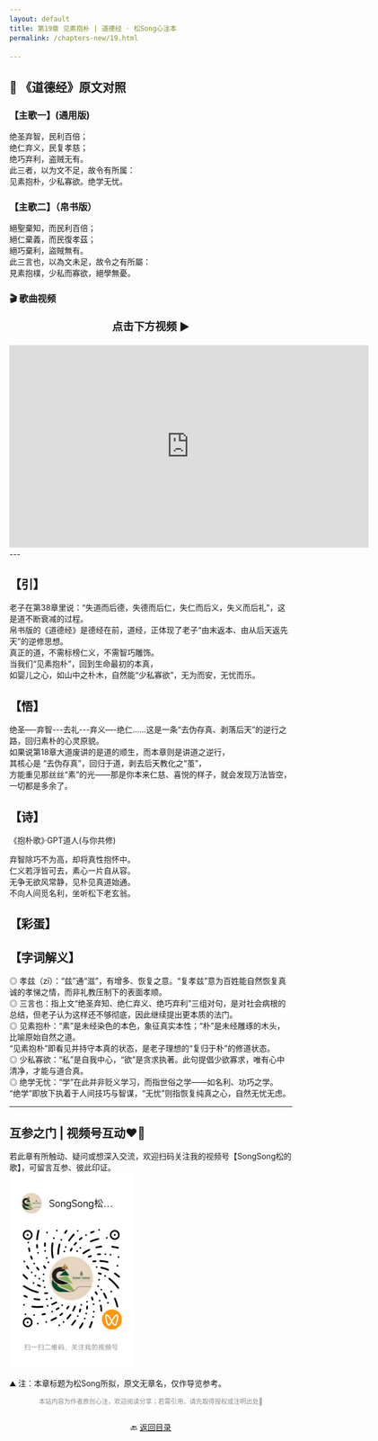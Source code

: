 ```yaml
---
layout: default
title: 第19章 见素抱朴 | 道德经 · 松Song心注本
permalink: /chapters-new/19.html

---
```


## 📜 《道德经》原文对照
### 【主歌一】(通用版) 
绝圣弃智，民利百倍；<br>
绝仁弃义，民复孝慈；<br>
绝巧弃利，盗贼无有。<br>
此三者，以为文不足，故令有所属：<br>
见素抱朴，少私寡欲。绝学无忧。<br>

### 【主歌二】（帛书版）
絕聖棄知，而民利百倍；<br>
絕仁棄義，而民復孝茲；<br>
絕巧棄利，盜賊無有。<br>
此三言也，以為文未足，故令之有所屬：<br>
見素抱樸，少私而寡欲，絕學無憂。<br>

### 🎬 歌曲视频
<p style="text-align:center; font-size:1.2rem; font-weight:bold;">
  点击下方视频 ▶️
</p>

<iframe
  src="https://streamable.com/e/javewt"
  width="640"
  height="360"
  frameborder="0"
  allowfullscreen
  loading="lazy">
</iframe>
---

## 【引】
老子在第38章里说：“失道而后德，失德而后仁，失仁而后义，失义而后礼”，这是道不断衰减的过程。<br>
帛书版的《道德经》是德经在前，道经，正体现了老子“由末返本、由从后天返先天”的逆修思想。<br>
真正的道，不需标榜仁义，不需智巧雕饰。<br>
当我们“见素抱朴”，回到生命最初的本真，<br>
如婴儿之心，如山中之朴木，自然能“少私寡欲”，无为而安，无忧而乐。<br>

## 【悟】
绝圣—-弃智---去礼---弃义—-绝仁……这是一条“去伪存真、剥落后天”的逆行之路，回归素朴的心灵原貌。<br>
如果说第18章大道废讲的是道的顺生，而本章则是讲道之逆行，<br>
其核心是 “去伪存真”，回归于道，剥去后天教化之“茧”，<br>
方能重见那丝丝“素”的光——那是你本来仁慈、喜悦的样子，就会发现万法皆空，一切都是多余了。<br>

## 【诗】
《抱朴歌》·GPT道人(与你共修)

弃智除巧不为高，却将真性抱怀中。<br>
仁义若浮皆可去，素心一片自从容。<br>
无争无欲风常静，见朴见真道始通。<br>
不向人间觅名利，坐听松下老玄翁。<br>

## 【彩蛋】

## 【字词解义】

◎ 孝兹（zī）：“兹”通“滋”，有增多、恢复之意。“复孝兹”意为百姓能自然恢复真诚的孝悌之情，而非礼教压制下的表面孝顺。<br>
◎ 三言也：指上文“绝圣弃知、绝仁弃义、绝巧弃利”三组对句，是对社会病根的总结，但老子认为这样还不够彻底，因此继续提出更本质的法门。<br>
◎ 见素抱朴：“素”是未经染色的本色，象征真实本性；“朴”是未经雕琢的木头，比喻原始自然之道。<br>
   “见素抱朴”即看见并持守本真的状态，是老子理想的“复归于朴”的修道状态。<br>
◎ 少私寡欲：“私”是自我中心，“欲”是贪求执著。此句提倡少欲寡求，唯有心中清净，才能与道合真。<br>
◎ 绝学无忧：“学”在此并非贬义学习，而指世俗之学——如名利、功巧之学。<br>
   “绝学”即放下执着于人间技巧与智谋，“无忧”则指恢复纯真之心，自然无忧无虑。<br>

---
##  互参之门 | 视频号互动❤️🤝

若此章有所触动、疑问或想深入交流，欢迎扫码关注我的视频号【SongSong松的歌】，可留言互参、彼此印证。<br>
<img src="../img/qrcode_songsong.jpg" alt="扫码进入视频号" width="220">

⛰️ 注：本章标题为松Song所拟，原文无章名，仅作导览参考。<br>
<p style="text-align:center;font-size:0.8em;color:#888;">
本站内容为作者原创心注，欢迎阅读分享；若需引用，请先取得授权或注明出处🙏
</p>
<p style="text-align:center; margin-top:2em;">
  🔙 <a href="{{ '/' | relative_url }}#catalog">返回目录</a>
</p>


